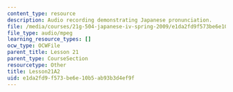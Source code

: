 ```yaml
---
content_type: resource
description: Audio recording demonstrating Japanese pronunciation.
file: /media/courses/21g-504-japanese-iv-spring-2009/e1da2fd9f573be6e10b5ab93b3d4ef9f_Lesson21A2.mp3
file_type: audio/mpeg
learning_resource_types: []
ocw_type: OCWFile
parent_title: Lesson 21
parent_type: CourseSection
resourcetype: Other
title: Lesson21A2
uid: e1da2fd9-f573-be6e-10b5-ab93b3d4ef9f
---
```

